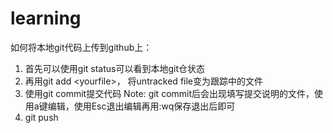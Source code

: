 # learning

如何将本地git代码上传到github上：
  1. 首先可以使用git status可以看到本地git仓状态
  2. 再用git add \<yourfile\>， 将untracked file变为跟踪中的文件
  3. 使用git commit提交代码
    Note: git commit后会出现填写提交说明的文件，使用a键编辑，使用Esc退出编辑再用:wq保存退出后即可
  4. git push
